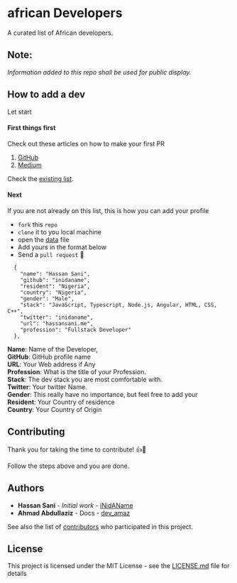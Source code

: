# african Developers
A curated list of African developers.

## Note:
*Information added to this repo shall be used for public display.*

## How to add a dev
Let start

#### First things first
Check out these articles on how to make your first PR
1. [GitHub](https://help.github.com/articles/creating-a-pull-request/)
2. [Medium](https://codeburst.io/a-step-by-step-guide-to-making-your-first-github-contribution-5302260a2940)

Check the [existing list](https://hassansani.me/africandevs).

#### Next
If you are not already on this list, this is how you can add your profile

* `fork` this `repo`
* `clone` it to you local machine
* open the [data](/data/people.json) file
* Add yours in the format below
* Send a `pull request` 🎉

```
  {
    "name": "Hassan Sani",
    "github": "inidaname",
    "resident": "Nigeria",
    "country": "Nigeria",
    "gender": "Male",
    "stack": "JavaScript, Typescript, Node.js, Angular, HTML, CSS, C++",
    "twitter": "inidaname",
    "url": "hassansani.me",
    "profession": "Fullstack Developer"
  },
```

**Name**: Name of the Developer,<br/>
**GitHub**: GitHub profile name<br/>
**URL**: Your Web address if Any<br/>
**Profession**: What is the title of your Profession.<br/>
**Stack**: The dev stack you are most comfortable with.<br/>
**Twitter**: Your twitter Name.<br/>
**Gender**: This really have no importance, but feel free to add your<br/>
**Resident**: Your Country of residence<br/>
**Country**: Your Country of Origin


## Contributing

Thank you for taking the time to contribute! 👍🎉

Follow the steps above and you are done.


## Authors

* **Hassan Sani** - *Initial work* - [iNidAName](https://github.com/iNidAName)
* **Ahmad Abdullaziz** - Docs - [dev_amaz](https://github.com/dev_amaz)

See also the list of [contributors](https://github.com/inidaname/africandevs/contributors) who participated in this project.

## License

This project is licensed under the MIT License - see the [LICENSE.md](LICENSE.md) file for details
